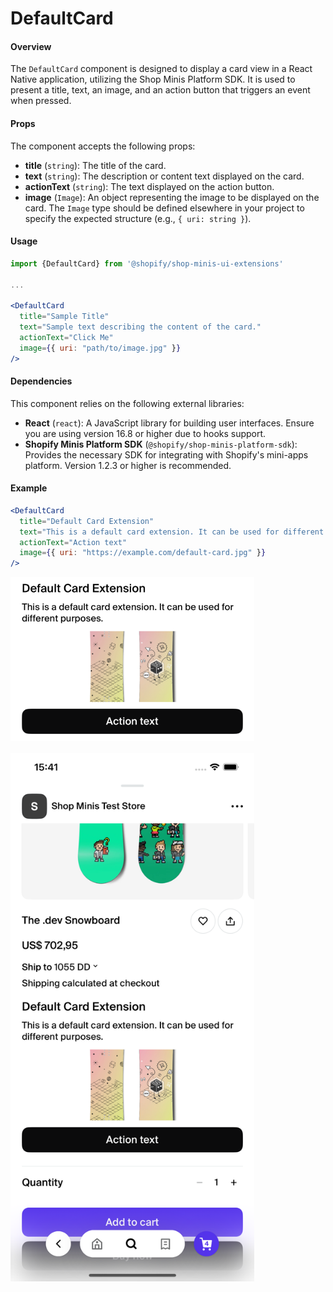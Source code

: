 # DefaultCard

#### Overview
The `DefaultCard` component is designed to display a card view in a React Native application, utilizing the Shop Minis Platform SDK. It is used to present a title, text, an image, and an action button that triggers an event when pressed.

#### Props
The component accepts the following props:

- **title** (`string`): The title of the card.
- **text** (`string`): The description or content text displayed on the card.
- **actionText** (`string`): The text displayed on the action button.
- **image** (`Image`): An object representing the image to be displayed on the card. The `Image` type should be defined elsewhere in your project to specify the expected structure (e.g., `{ uri: string }`).

#### Usage
```jsx
import {DefaultCard} from '@shopify/shop-minis-ui-extensions'

...

<DefaultCard
  title="Sample Title"
  text="Sample text describing the content of the card."
  actionText="Click Me"
  image={{ uri: "path/to/image.jpg" }}
/>
```

#### Dependencies

This component relies on the following external libraries:

- **React** (`react`): A JavaScript library for building user interfaces. Ensure you are using version 16.8 or higher due to hooks support.
- **Shopify Minis Platform SDK** (`@shopify/shop-minis-platform-sdk`): Provides the necessary SDK for integrating with Shopify's mini-apps platform. Version 1.2.3 or higher is recommended.

#### Example
```jsx
<DefaultCard
  title="Default Card Extension"
  text="This is a default card extension. It can be used for different purposes."
  actionText="Action text"
  image={{ uri: "https://example.com/default-card.jpg" }}
/>
```
<div style={{display: 'flex', flexDirection: 'column', width: '100%', alignItems: 'center' }}>
<div style={{border: '1px solid', borderRadius: 16}}>
<img
src='../../assets/extensions/default-card.png'
title="Target Policies"
alt="Example of target"
loading="eager"
width="390"
style={{borderRadius: 16}}
/>
</div>
<br />
<div style={{border: '1px solid', borderRadius: 16, boxShadow: '5px 5px #888888'}}>
<img
src='../../assets/extensions/default-card-full.png'
title="Target Policies"
alt="Example of target"
loading="eager"
width="390"
style={{borderRadius: 16}}
/>
</div>
</div>



